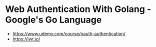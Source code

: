# Web Authentication With Golang - Google's Go Language
- https://www.udemy.com/course/oauth-authentication/
- https://jwt.io/
